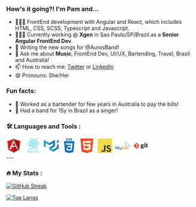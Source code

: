 ### How's it going?! I'm Pam and...

- 👩🏻‍💻 FrontEnd development with Angular and React, which includes HTML, CSS, SCSS, Typescript and Javascript.
- 👩🏻‍💻 Currently working @ **Xgen** in Sao Paulo/SP/Brazil as a **Senior Angular FrontEnd Dev**.
- 🎤 Writing the new songs for @AurosBand!
- 💬 Ask me about **Music**, FrontEnd Dev, UI/UX, Bartending, Travel, Brazil and Australia!
- 📫 How to reach me: [Twitter](https://twitter.com/pamgaiguer) or [LinkedIn](https://www.linkedin.com/in/pamellagaiguer/)
- 😄 Pronouns: She/Her
<!-- - 🤔 I’m looking for help with ... -->


### Fun facts: 
- 🍹 Worked as a bartender for few years in Australia to pay the bills! 
- 🎤 Had a band for 15y in Brazil as a singer!
 

### :hammer_and_wrench: Languages and Tools :
<div>
  <img src="https://github.com/devicons/devicon/blob/master/icons/angularjs/angularjs-original.svg" title="Angular alt="Angular" width="40" height="40"> &nbsp;
  <img src="https://github.com/devicons/devicon/blob/master/icons/react/react-original-wordmark.svg" title="React" alt="React" width="40" height="40"/>&nbsp;
  <img src="https://github.com/devicons/devicon/blob/master/icons/materialui/materialui-original.svg" title="Material UI" alt="Material UI" width="40" height="40"/>&nbsp;
<!--   <img src="https://github.com/devicons/devicon/blob/master/icons/flutter/flutter-original.svg" title="Flutter" alt="Flutter" width="40" height="40"/>&nbsp; -->
<!--   <img src="https://github.com/devicons/devicon/blob/master/icons/redux/redux-original.svg" title="Redux" alt="Redux " width="40" height="40"/>&nbsp; -->
  <img src="https://github.com/devicons/devicon/blob/master/icons/css3/css3-plain-wordmark.svg"  title="CSS3" alt="CSS" width="40" height="40"/>&nbsp;
  <img src="https://github.com/devicons/devicon/blob/master/icons/html5/html5-original.svg" title="HTML5" alt="HTML" width="40" height="40"/>&nbsp;
  <img src="https://github.com/devicons/devicon/blob/master/icons/javascript/javascript-original.svg" title="JavaScript" alt="JavaScript" width="40" height="40"/>&nbsp;
<!--   <img src="https://github.com/devicons/devicon/blob/master/icons/firebase/firebase-plain-wordmark.svg" title="Firebase" alt="Firebase" width="40" height="40"/>&nbsp; -->
<!--   <img src="https://github.com/devicons/devicon/blob/master/icons/gatsby/gatsby-original.svg" title="Gatsby"  alt="Gatsby" width="40" height="40"/>&nbsp; -->
  <img src="https://github.com/devicons/devicon/blob/master/icons/mysql/mysql-original-wordmark.svg" title="MySQL"  alt="MySQL" width="40" height="40"/>&nbsp;
<!--   <img src="https://github.com/devicons/devicon/blob/master/icons/nodejs/nodejs-original-wordmark.svg" title="NodeJS" alt="NodeJS" width="40" height="40"/>&nbsp; -->
<!--   <img src="https://github.com/devicons/devicon/blob/master/icons/amazonwebservices/amazonwebservices-plain-wordmark.svg" title="AWS" alt="AWS" width="40" height="40"/>&nbsp; -->
  <img src="https://github.com/devicons/devicon/blob/master/icons/git/git-original-wordmark.svg" title="Git" **alt="Git" width="40" height="40"/>
</div>
---

### :fire: My Stats :
                                                                                                                                               
[![GitHub Streak](https://github-readme-streak-stats.herokuapp.com?user=pamgaiguer&theme=dark&hide_border=true&date_format=j%20M%5B%20Y%5D&mode=weekly)](https://git.io/streak-stats)
                                                                                                                                               
[![Top Langs](https://github-readme-stats.vercel.app/api/top-langs/?username=pamgaiguer&theme=dark&hide_border=true)](https://github.com/anuraghazra/github-readme-stats)
